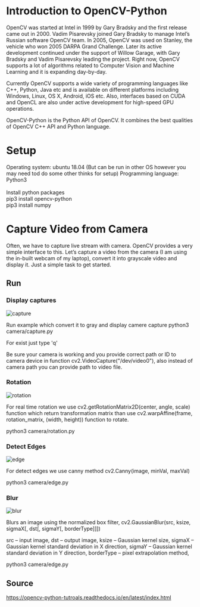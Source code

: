 # Introduction to OpenCV-Python

OpenCV was started at Intel in 1999 by Gary Bradsky and the first release came out in 2000. Vadim Pisarevsky joined Gary Bradsky to manage Intel’s Russian software OpenCV team. In 2005, OpenCV was used on Stanley, the vehicle who won 2005 DARPA Grand Challenge. Later its active development continued under the support of Willow Garage, with Gary Bradsky and Vadim Pisarevsky leading the project. Right now, OpenCV supports a lot of algorithms related to Computer Vision and Machine Learning and it is expanding day-by-day.

Currently OpenCV supports a wide variety of programming languages like C++, Python, Java etc and is available on different platforms including Windows, Linux, OS X, Android, iOS etc. Also, interfaces based on CUDA and OpenCL are also under active development for high-speed GPU operations.

OpenCV-Python is the Python API of OpenCV. It combines the best qualities of OpenCV C++ API and Python language.

# Setup
Operating system: ubuntu 18.04 (But can be run in other OS however you may need tod do some other thinks for setup)
Programming language: Python3 <br> <br>
Install python packages <br>
pip3 install opencv-python <br>
pip3 install numpy <br>


# Capture Video from Camera
Often, we have to capture live stream with camera. OpenCV provides a very simple interface to this. Let’s capture a video from the camera (I am using the in-built webcam of my laptop), convert it into grayscale video and display it. Just a simple task to get started.

## Run

### Display captures
![capture](https://user-images.githubusercontent.com/63744982/79381761-86ef0780-7f73-11ea-9195-2188ebb54d12.png)


Run example which convert it to gray and display camere capture
python3 camera/capture.py 

For exist just type 'q'

Be sure your camera is working and you provide correct path or ID to camera device in function cv2.VideoCapture("/dev/video0"), also instead of camera path you can provide path to video file.

### Rotation
![rotation](https://user-images.githubusercontent.com/63744982/79381830-9f5f2200-7f73-11ea-9cbb-e7d1c8c29aad.png)

For real time rotation we use cv2.getRotationMatrix2D(center, angle, scale) function which return transformation matrix than use cv2.warpAffine(frame, rotation_matrix, (width, height)) function to rotate.

python3 camera/rotation.py

### Detect Edges
![edge](https://user-images.githubusercontent.com/63744982/79381868-aab24d80-7f73-11ea-9104-c3741002f215.png)

For detect edges we use canny method cv2.Canny(image, minVal, maxVal)

python3 camera/edge.py

### Blur
![blur](https://user-images.githubusercontent.com/63744982/79383578-7724f280-7f76-11ea-87d5-30f05a6b37ac.png)

Blurs an image using the normalized box filter, cv2.GaussianBlur(src, ksize, sigmaX[, dst[, sigmaY[, borderType]]])  

src – input image, 
dst – output image, 
ksize – Gaussian kernel size, 
sigmaX – Gaussian kernel standard deviation in X direction, 
sigmaY – Gaussian kernel standard deviation in Y direction, 
borderType – pixel extrapolation method, <br>

python3 camera/edge.py




## Source
https://opencv-python-tutroals.readthedocs.io/en/latest/index.html
